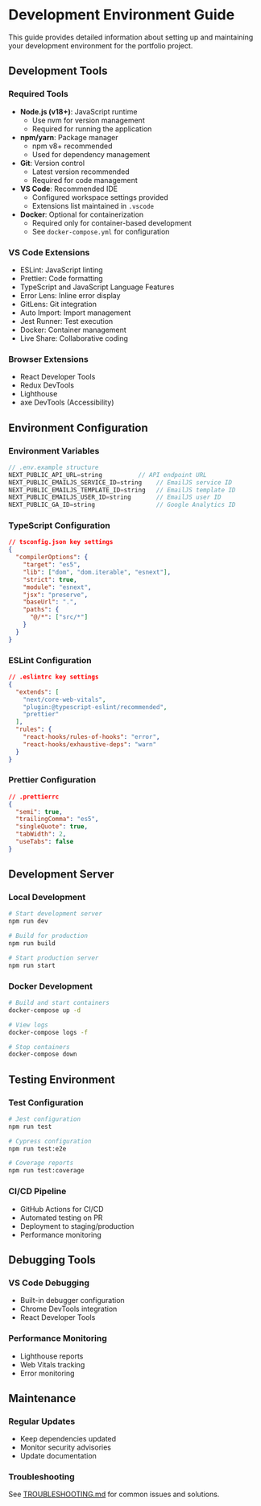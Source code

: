 # Development Environment Guide

This guide provides detailed information about setting up and maintaining your development environment for the portfolio project.

## Development Tools

### Required Tools
- **Node.js (v18+)**: JavaScript runtime
  - Use nvm for version management
  - Required for running the application
- **npm/yarn**: Package manager
  - npm v8+ recommended
  - Used for dependency management
- **Git**: Version control
  - Latest version recommended
  - Required for code management
- **VS Code**: Recommended IDE
  - Configured workspace settings provided
  - Extensions list maintained in `.vscode`
- **Docker**: Optional for containerization
  - Required only for container-based development
  - See `docker-compose.yml` for configuration

### VS Code Extensions
- ESLint: JavaScript linting
- Prettier: Code formatting
- TypeScript and JavaScript Language Features
- Error Lens: Inline error display
- GitLens: Git integration
- Auto Import: Import management
- Jest Runner: Test execution
- Docker: Container management
- Live Share: Collaborative coding

### Browser Extensions
- React Developer Tools
- Redux DevTools
- Lighthouse
- axe DevTools (Accessibility)

## Environment Configuration

### Environment Variables
```typescript
// .env.example structure
NEXT_PUBLIC_API_URL=string          // API endpoint URL
NEXT_PUBLIC_EMAILJS_SERVICE_ID=string    // EmailJS service ID
NEXT_PUBLIC_EMAILJS_TEMPLATE_ID=string   // EmailJS template ID
NEXT_PUBLIC_EMAILJS_USER_ID=string       // EmailJS user ID
NEXT_PUBLIC_GA_ID=string                 // Google Analytics ID
```

### TypeScript Configuration
```json
// tsconfig.json key settings
{
  "compilerOptions": {
    "target": "es5",
    "lib": ["dom", "dom.iterable", "esnext"],
    "strict": true,
    "module": "esnext",
    "jsx": "preserve",
    "baseUrl": ".",
    "paths": {
      "@/*": ["src/*"]
    }
  }
}
```

### ESLint Configuration
```json
// .eslintrc key settings
{
  "extends": [
    "next/core-web-vitals",
    "plugin:@typescript-eslint/recommended",
    "prettier"
  ],
  "rules": {
    "react-hooks/rules-of-hooks": "error",
    "react-hooks/exhaustive-deps": "warn"
  }
}
```

### Prettier Configuration
```json
// .prettierrc
{
  "semi": true,
  "trailingComma": "es5",
  "singleQuote": true,
  "tabWidth": 2,
  "useTabs": false
}
```

## Development Server

### Local Development
```bash
# Start development server
npm run dev

# Build for production
npm run build

# Start production server
npm run start
```

### Docker Development
```bash
# Build and start containers
docker-compose up -d

# View logs
docker-compose logs -f

# Stop containers
docker-compose down
```

## Testing Environment

### Test Configuration
```bash
# Jest configuration
npm run test

# Cypress configuration
npm run test:e2e

# Coverage reports
npm run test:coverage
```

### CI/CD Pipeline
- GitHub Actions for CI/CD
- Automated testing on PR
- Deployment to staging/production
- Performance monitoring

## Debugging Tools

### VS Code Debugging
- Built-in debugger configuration
- Chrome DevTools integration
- React Developer Tools

### Performance Monitoring
- Lighthouse reports
- Web Vitals tracking
- Error monitoring

## Maintenance

### Regular Updates
- Keep dependencies updated
- Monitor security advisories
- Update documentation

### Troubleshooting
See [TROUBLESHOOTING.md](./TROUBLESHOOTING.md) for common issues and solutions.
